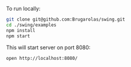 To run locally:

```bash
git clone git@github.com:Brugarolas/swing.git
cd ./swing/examples
npm install
npm start
```

This will start server on port 8080:

```bash
open http://localhost:8080/
```
